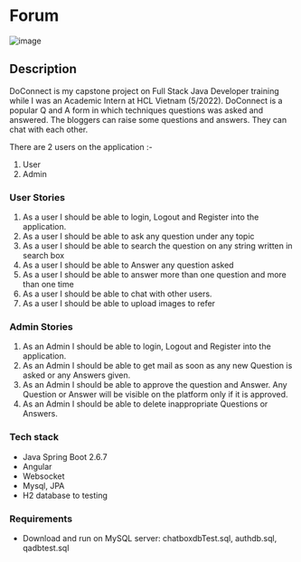 # Forum
![image](https://user-images.githubusercontent.com/39253322/170808544-62d3ed9f-ae62-4ac4-b569-36d753031788.png)

## Description
DoConnect is my capstone project on Full Stack Java Developer training while I was an Academic Intern at HCL Vietnam (5/2022). DoConnect is a popular Q and A form in which techniques questions was asked and answered. 
The bloggers can raise some questions and answers. They can chat with each other.

There are 2 users on the application :-
1. User
2. Admin

### User Stories
1. As a user I should be able to login, Logout and Register into the application.
2. As a user I should be able to ask any question under any topic
3. As a user I should be able to search the question on any string written in search box
4. As a user I should be able to Answer any question asked
5. As a user I should be able to answer more than one question and more than one time
6. As a user I should be able to chat with other users.
7. As a user I should be able to upload images to refer
### Admin Stories
1. As an Admin I should be able to login, Logout and Register into the application.
2. As an Admin I should be able to get mail as soon as any new Question is asked or any Answers given.
3. As an Admin I should be able to approve the question and Answer. Any Question or Answer will be visible on 
the platform only if it is approved.
4. As an Admin I should be able to delete inappropriate Questions or Answers.

### Tech stack
- Java Spring Boot 2.6.7
- Angular 
- Websocket
- Mysql, JPA
- H2 database to testing

### Requirements
- Download and run on MySQL server: chatboxdbTest.sql, authdb.sql, qadbtest.sql
